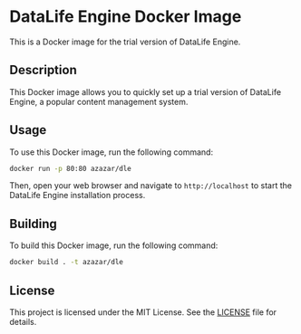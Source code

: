 # DataLife Engine Docker Image

This is a Docker image for the trial version of DataLife Engine.

## Description

This Docker image allows you to quickly set up a trial version of DataLife Engine, a popular content management system.

## Usage

To use this Docker image, run the following command:

```bash
docker run -p 80:80 azazar/dle
```

Then, open your web browser and navigate to `http://localhost` to start the DataLife Engine installation process.

## Building

To build this Docker image, run the following command:

```bash
docker build . -t azazar/dle
```

## License

This project is licensed under the MIT License. See the [LICENSE](https://github.com/azazar/dle-docker/blob/main/LICENSE) file for details.
